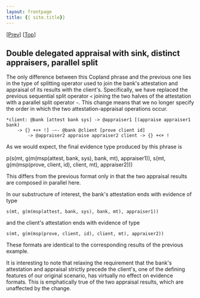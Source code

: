 ```yaml
---
layout: frontpage
title: {{ site.title}}
---
```


\[[Prev](cbaa_bc_check_appraise_sink)\] \[[Top](../delegated)\]

## Double delegated appraisal with sink, distinct appraisers, parallel split

The only difference between this Copland phrase and the previous one
lies in the type of splitting operator used to join the bank's
attestation and appraisal of its results with the client's.
Specifically, we have replaced the previous sequential split operator
`<` joining the two halves of the attestation with a parallel split
operator `~`.  This change means that we no longer specify the order
in which the two attestation-appraisal operations occur.

```
*client: @bank [attest bank sys] -> @appraiser1 [(appraise appraiser1 bank)
    -> {} +<+ !] -~- @bank @client [prove client id]
        -> @appraiser2 appraise appraiser2 client -> {} +<+ !
```

As we would expect, the final evidence type produced by this phrase is

   p(s(mt, g(m(msp(attest, bank, sys), bank, mt), appraiser1)), s(mt, g(m(msp(prove, client, id), client, mt), appraiser2)))

This differs from the previous format only in that the two appraisal
results are composed in parallel here.

In our substructure of interest, the bank's attestation ends with
evidence of type

    s(mt, g(m(msp(attest, bank, sys), bank, mt), appraiser1))

and the client's attestation ends with evidence of type

    s(mt, g(m(msp(prove, client, id), client, mt), appraiser2))

These formats are identical to the corresponding results of the
previous example.

It is interesting to note that relaxing the requirement that the
bank's attestation and appraisal strictly precede the client's, one of
the defining features of our original scenario, has virtually no
effect on evidence formats.  This is emphatically true of the two
appraisal results, which are unaffected by the change.
